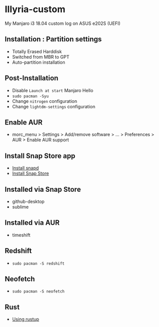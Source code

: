 # Illyria-custom
My Manjaro i3 18.04 custom log on ASUS e202S (UEFI)

## Installation : Partition settings
- Totally Erased Harddisk
- Switched from MBR to GPT
- Auto-partition installation

## Post-Installation
- Disable `Launch at start` Manjaro Hello
- `sudo pacman -Syu`
- Change `nitrogen` configuration
- Change `lightdm-settings` configuration

## Enable AUR
- morc_menu > Settings > Add/remove software > ... > Preferences > AUR > Enable AUR support

## Install Snap Store app
- [Install snapd](https://docs.snapcraft.io/installing-snap-on-manjaro-linux)
- [Install Snap Store](https://docs.snapcraft.io/installing-snap-store-app)

## Installed via Snap Store
- github-desktop
- sublime

## Installed via AUR
- timeshift

## Redshift
- `sudo pacman -S redshift`

## Neofetch
- `sudo pacman -S neofetch`

## Rust
- [Using rustup](https://www.rust-lang.org/tools/install)
